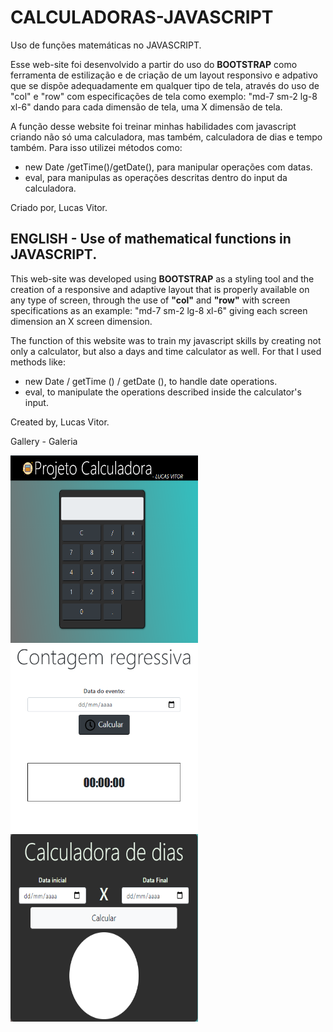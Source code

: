 # CALCULADORAS-JAVASCRIPT
Uso de funções matemáticas no JAVASCRIPT.

Esse web-site foi desenvolvido a partir do uso do **BOOTSTRAP** como ferramenta de estilização e de criação de um layout responsivo e adpativo que se dispõe adequadamente em qualquer tipo de tela, através do uso de
"col" e "row" com especificações de tela como exemplo: "md-7 sm-2 lg-8 xl-6" dando para cada dimensão de tela, uma X dimensão de tela.

A função desse website foi treinar minhas habilidades com javascript criando não só uma calculadora, mas também, calculadora de dias e tempo também.
Para isso utilizei métodos como:

-  new Date /getTime()/getDate(), para manipular operações com datas.
-  eval, para manipulas as operações descritas dentro do input da calculadora.

Criado por, Lucas Vitor.

## ENGLISH - Use of mathematical functions in JAVASCRIPT.

This web-site was developed using **BOOTSTRAP** as a styling tool and the creation of a responsive and adaptive layout that is properly available on any type of screen, through the use of
**"col"** and **"row"** with screen specifications as an example: "md-7 sm-2 lg-8 xl-6" giving each screen dimension an X screen dimension.

The function of this website was to train my javascript skills by creating not only a calculator, but also a days and time calculator as well.
For that I used methods like:

- new Date / getTime () / getDate (), to handle date operations.
- eval, to manipulate the operations described inside the calculator's input.

Created by, Lucas Vitor.

Gallery - Galeria

<img src="assets/calculadora1.png" height=300 width=300> <img src="assets/calculadora2.png" height=300 width=300> <img src="assets/calculadora3.png" height=300 width=300>
